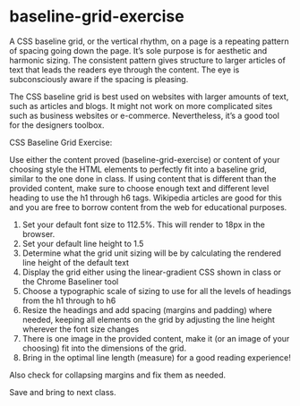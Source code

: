 # baseline-grid-exercise

A CSS baseline grid, or the vertical rhythm, on a page is a repeating pattern of spacing going down the page. It’s sole purpose is for aesthetic and harmonic sizing. The consistent pattern gives structure to larger articles of text that leads the readers eye through the content. The eye is subconsciously aware if the spacing is pleasing.

The CSS baseline grid is best used on websites with larger amounts of text, such as articles and blogs. It might not work on more complicated sites such as business websites or e-commerce. Nevertheless, it’s a good tool for the designers toolbox.


CSS Baseline Grid Exercise:

Use either the content proved (baseline-grid-exercise) or content of your choosing style the HTML elements to perfectly fit into a baseline grid, similar to the one done in class. If using content that is different than the provided content, make sure to choose enough text and different level heading to use the h1 through h6 tags. Wikipedia articles are good for this and you are free to borrow content from the web for educational purposes.

<ol>
  <li>Set your default font size to 112.5%. This will render to 18px in the browser.</li>
<li>Set your default line height to 1.5 </li>
<li>Determine what the grid unit sizing will be by calculating the rendered line height of the default text</li>
<li>Display the grid either using the linear-gradient CSS shown in class or the Chrome Baseliner tool</li>
<li>Choose a typographic scale of sizing to use for all the levels of headings from the h1 through to h6</li>
<li>Resize the headings and add spacing (margins and padding) where needed, keeping all elements on the grid by adjusting the line height wherever the font size changes</li>
<li>There is one image in the provided content, make it (or an image of your choosing) fit into the dimensions of the grid.</li>
<li>Bring in the optimal line length (measure) for a good reading experience!</li>
  </ol>


Also check for collapsing margins and fix them as needed.

Save and bring to next class.
